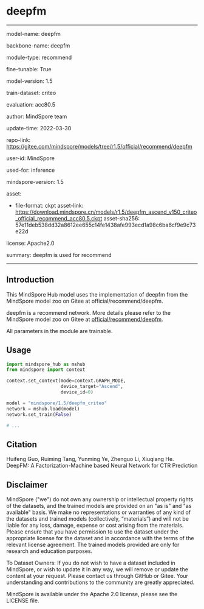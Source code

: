 # deepfm

---

model-name: deepfm

backbone-name: deepfm

module-type: recommend

fine-tunable: True

model-version: 1.5

train-dataset: criteo

evaluation: acc80.5

author: MindSpore team

update-time: 2022-03-30

repo-link: <https://gitee.com/mindspore/models/tree/r1.5/official/recommend/deepfm>

user-id: MindSpore

used-for: inference

mindspore-version: 1.5

asset:

-
    file-format: ckpt
    asset-link: <https://download.mindspore.cn/models/r1.5/deepfm_ascend_v150_criteo_official_recommend_acc80.5.ckpt>
    asset-sha256: 57e11deb538dd32a8612ee655c14fe1438afe993ecd1a98c6ba6cf9e9c73e22d

license: Apache2.0

summary: deepfm is used for recommend

---

## Introduction

This MindSpore Hub model uses the implementation of deepfm from the MindSpore model zoo on Gitee at official/recommend/deepfm.

deepfm is a recommend network. More details please refer to the MindSpore model zoo on Gitee at [official/recommend/deepfm](https://gitee.com/mindspore/models/blob/r1.5/official/recommend/deepfm/README.md).

All parameters in the module are trainable.

## Usage

```python
import mindspore_hub as mshub
from mindspore import context

context.set_context(mode=context.GRAPH_MODE,
                    device_target="Ascend",
                    device_id=0)

model = "mindspore/1.5/deepfm_criteo"
network = mshub.load(model)
network.set_train(False)

# ...
```

## Citation

Huifeng Guo, Ruiming Tang, Yunming Ye, Zhenguo Li, Xiuqiang He. DeepFM: A Factorization-Machine based Neural Network for CTR Prediction

## Disclaimer

MindSpore ("we") do not own any ownership or intellectual property rights of the datasets, and the trained models are provided on an "as is" and "as available" basis. We make no representations or warranties of any kind of the datasets and trained models (collectively, “materials”) and will not be liable for any loss, damage, expense or cost arising from the materials. Please ensure that you have permission to use the dataset under the appropriate license for the dataset and in accordance with the terms of the relevant license agreement. The trained models provided are only for research and education purposes.

To Dataset Owners: If you do not wish to have a dataset included in MindSpore, or wish to update it in any way, we will remove or update the content at your request. Please contact us through GitHub or Gitee. Your understanding and contributions to the community are greatly appreciated.

MindSpore is available under the Apache 2.0 license, please see the LICENSE file.
